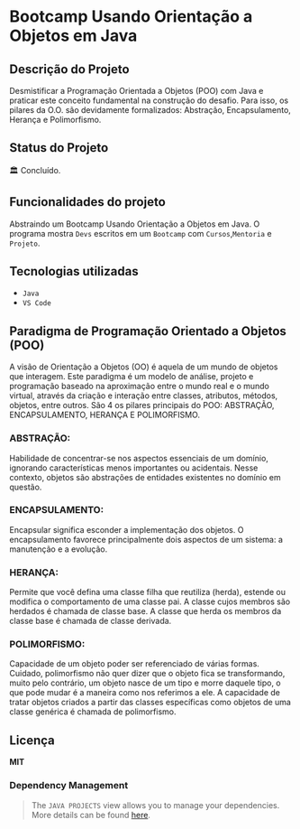 # Bootcamp Usando Orientação a Objetos em Java

## Descrição do Projeto
Desmistificar a Programação Orientada a Objetos (POO) com Java e praticar este conceito fundamental na construção do desafio. Para isso, os pilares da O.O. são devidamente formalizados: Abstração, Encapsulamento, Herança e Polimorfismo.

## Status do Projeto
🏛️ Concluído. 

## Funcionalidades do projeto

Abstraindo um Bootcamp Usando Orientação a Objetos em Java.
O programa mostra `Devs` escritos em um `Bootcamp` com `Cursos`,`Mentoria` e `Projeto`.  

## Tecnologias utilizadas

- `Java `
- `VS Code`

## Paradigma de Programação Orientado a Objetos (POO)

A visão de Orientação a Objetos (OO) é aquela de um mundo de objetos que interagem.
Este paradigma é um modelo de análise, projeto e programação baseado na aproximação entre o mundo real e o mundo virtual, através da criação e interação entre classes, atributos, métodos, objetos, entre outros.
São 4 os pilares principais do POO: ABSTRAÇÃO, ENCAPSULAMENTO, HERANÇA E POLIMORFISMO.
 
### ABSTRAÇÃO:

Habilidade de concentrar-se nos aspectos essenciais de um domínio, ignorando características menos importantes ou acidentais. Nesse contexto, objetos são abstrações de entidades existentes no domínio em questão.

### ENCAPSULAMENTO:

Encapsular significa esconder a implementação dos objetos. O encapsulamento favorece principalmente dois aspectos de um sistema: a manutenção e a evolução.
 
### HERANÇA:

Permite que você defina uma classe filha que reutiliza (herda), estende ou modifica o comportamento de uma classe pai. A classe cujos membros são herdados é chamada de classe base. A classe que herda os membros da classe base é chamada de classe derivada.

### POLIMORFISMO:

Capacidade de um objeto poder ser referenciado de várias formas. Cuidado, polimorfismo não quer dizer que o objeto fica se transformando, muito pelo contrário, um objeto nasce de um tipo e morre daquele tipo, o que pode mudar é a maneira como nos referimos a ele. A capacidade de tratar objetos criados a partir das classes específicas como objetos de uma classe genérica é chamada de polimorfismo.


## Licença
<!-- Instituto de Tecnologia de Massachusetts  -->
**MIT**

### Dependency Management

>The `JAVA PROJECTS` view allows you to manage your dependencies. More details can be found [here](https://github.com/microsoft/vscode-java-dependency#manage-dependencies).
